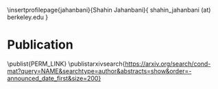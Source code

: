 \insertprofilepage{jahanbani}{Shahin Jahanbani}{ shahin_jahanbani (at) berkeley.edu }

# Publication

\publist{PERM_LINK}
\publistarxivsearch{https://arxiv.org/search/cond-mat?query=NAME&searchtype=author&abstracts=show&order=-announced_date_first&size=200}
